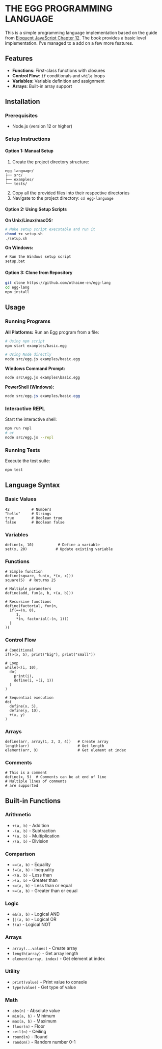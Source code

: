 # THE EGG PROGRAMMING LANGUAGE

This is a simple programming language implementation based on the guide from [Eloquent JavaScript Chapter 12](https://eloquentjavascript.net/12_language.html). The book provides a basic level implementation. I've managed to a add on a few more features.

## Features

- **Functions**: First-class functions with closures
- **Control Flow**: `if` conditionals and `while` loops
- **Variables**: Variable definition and assignment
- **Arrays**: Built-in array support

## Installation

### Prerequisites

- Node.js (version 12 or higher)

### Setup Instructions

#### Option 1: Manual Setup

1. Create the project directory structure:

```
egg-language/
├── src/
├── examples/
└── tests/
```

2. Copy all the provided files into their respective directories
3. Navigate to the project directory: `cd egg-language`

#### Option 2: Using Setup Scripts

**On Unix/Linux/macOS:**

```bash
# Make setup script executable and run it
chmod +x setup.sh
./setup.sh
```

**On Windows:**

```cmd
# Run the Windows setup script
setup.bat
```

#### Option 3: Clone from Repository

```bash
git clone https://github.com/othaime-en/egg-lang
cd egg-lang
npm install
```

## Usage

### Running Programs

**All Platforms:**
Run an Egg program from a file:

```bash
# Using npm script
npm start examples/basic.egg

# Using Node directly
node src/egg.js examples/basic.egg
```

**Windows Command Prompt:**

```cmd
node src\egg.js examples\basic.egg
```

**PowerShell (Windows):**

```powershell
node src/egg.js examples/basic.egg
```

### Interactive REPL

Start the interactive shell:

```bash
npm run repl
# or
node src/egg.js --repl
```

### Running Tests

Execute the test suite:

```bash
npm test
```

## Language Syntax

### Basic Values

```egg
42          # Numbers
"hello"     # Strings
true        # Boolean true
false       # Boolean false
```

### Variables

```egg
define(x, 10)           # Define a variable
set(x, 20)             # Update existing variable
```

### Functions

```egg
# Simple function
define(square, fun(x, *(x, x)))
square(5)  # Returns 25

# Multiple parameters
define(add, fun(a, b, +(a, b)))

# Recursive functions
define(factorial, fun(n,
  if(==(n, 0),
     1,
     *(n, factorial(-(n, 1)))
  )
))
```

### Control Flow

```egg
# Conditional
if(>(x, 5), print("big"), print("small"))

# Loop
while(<(i, 10),
  do(
    print(i),
    define(i, +(i, 1))
  )
)

# Sequential execution
do(
  define(x, 5),
  define(y, 10),
  +(x, y)
)
```

### Arrays

```egg
define(arr, array(1, 2, 3, 4))   # Create array
length(arr)                      # Get length
element(arr, 0)                  # Get element at index
```

### Comments

```egg
# This is a comment
define(x, 5)  # Comments can be at end of line
# Multiple lines of comments
# are supported
```

## Built-in Functions

### Arithmetic

- `+(a, b)` - Addition
- `-(a, b)` - Subtraction
- `*(a, b)` - Multiplication
- `/(a, b)` - Division

### Comparison

- `==(a, b)` - Equality
- `!=(a, b)` - Inequality
- `<(a, b)` - Less than
- `>(a, b)` - Greater than
- `<=(a, b)` - Less than or equal
- `>=(a, b)` - Greater than or equal

### Logic

- `&&(a, b)` - Logical AND
- `||(a, b)` - Logical OR
- `!(a)` - Logical NOT

### Arrays

- `array(...values)` - Create array
- `length(array)` - Get array length
- `element(array, index)` - Get element at index

### Utility

- `print(value)` - Print value to console
- `type(value)` - Get type of value

### Math

- `abs(n)` - Absolute value
- `min(a, b)` - Minimum
- `max(a, b)` - Maximum
- `floor(n)` - Floor
- `ceil(n)` - Ceiling
- `round(n)` - Round
- `random()` - Random number 0-1

